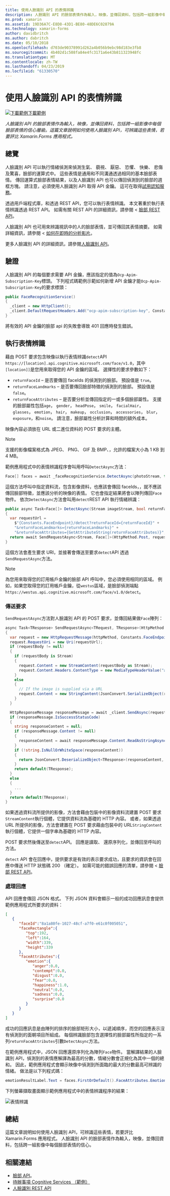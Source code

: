 ```yaml
---
title: 使用人臉識別 API 的表情辨識
description: 人臉識別 API 的臉部表情作為輸入，映像，並傳回資料，包括跨一組影像中每個臉部表情的信心層級。 這篇文章說明如何使用人臉識別 API，可辨識這些表情，若要評比 Xamarin.Forms 應用程式。
ms.prod: xamarin
ms.assetid: 19D36A7C-E8D8-43D1-BE80-48DE6C02879A
ms.technology: xamarin-forms
author: davidbritch
ms.author: dabritch
ms.date: 05/10/2018
ms.openlocfilehash: d703de90378991d262a4b056b9ebc98d183e3fb8
ms.sourcegitcommit: 4b402d1c508fa84e4fc3171a6e43b811323948fc
ms.translationtype: MT
ms.contentlocale: zh-TW
ms.lasthandoff: 04/23/2019
ms.locfileid: "61330570"
---
```

# <a name="emotion-recognition-using-the-face-api"></a>使用人臉識別 API 的表情辨識

[![下載範例](~/media/shared/download.png)下載範例](https://developer.xamarin.com/samples/xamarin-forms/WebServices/TodoCognitiveServices/)

_人臉識別 API 的臉部表情作為輸入，映像，並傳回資料，包括跨一組影像中每個臉部表情的信心層級。這篇文章說明如何使用人臉識別 API，可辨識這些表情，若要評比 Xamarin.Forms 應用程式。_

## <a name="overview"></a>總覽

人臉識別 API 可以執行情緒偵測來偵測生氣、 藐視、 厭惡、 恐懼、 快樂、 悲傷及驚喜，臉部的運算式中。 這些表情是通用和不同溝通透過相同的基本臉部表情。 傳回運算式臉部表情結果，以及人臉識別 API 也可以傳回偵測到的臉部的週框方塊。 請注意，必須使用人臉識別 API 取得 API 金鑰。 這可在取得[試用認知服務](https://azure.microsoft.com/try/cognitive-services/?api=face-api)。

透過用戶端程式庫，和透過 REST API，您可以執行表情辨識。 本文著重於執行表情辨識透過 REST API。 如需有關 REST API 的詳細資訊，請參閱 <<c0> [ 臉部 REST API](https://westus.dev.cognitive.microsoft.com/docs/services/563879b61984550e40cbbe8d/operations/563879b61984550f30395236)。

人臉識別 API 也可用來辨識視訊中的人的臉部表情，並可傳回其表情摘要。 如需詳細資訊，請參閱 <<c0> [ 如何在即時的分析影片](/azure/cognitive-services/face/face-api-how-to-topics/howtoanalyzevideo_face/)。

更多人臉識別 API 的詳細資訊，請參閱[人臉識別 API](/azure/cognitive-services/face/overview/)。

## <a name="authentication"></a>驗證

人臉識別 API 的每個要求需要 API 金鑰，應該指定的值為`Ocp-Apim-Subscription-Key`標頭。 下列程式碼範例示範如何新增 API 金鑰才能`Ocp-Apim-Subscription-Key`的要求標頭：

```csharp
public FaceRecognitionService()
{
  _client = new HttpClient();
  _client.DefaultRequestHeaders.Add("ocp-apim-subscription-key", Constants.FaceApiKey);
}
```

將有效的 API 金鑰的臉部 api 的失敗會導致 401 回應時發生錯誤。

## <a name="performing-emotion-recognition"></a>執行表情辨識

藉由 POST 要求包含映像以執行表情辨識`detect`API `https://[location].api.cognitive.microsoft.com/face/v1.0`，其中`[location]]`是您用來取得您的 API 金鑰的區域。 選擇性的要求參數如下：

- `returnFaceId` – 是否要傳回 faceIds 的偵測到的臉部。 預設值是 `true`。
- `returnFaceLandmarks` – 是否要傳回臉部特徵的偵測到的臉部。 預設值是 `false`。
- `returnFaceAttributes` – 是否要分析並傳回指定的一或多個臉部屬性。 支援的臉部屬性包括`age`， `gender`， `headPose`， `smile`， `facialHair`， `glasses`， `emotion`， `hair`， `makeup`， `occlusion`， `accessories`， `blur`， `exposure`，和`noise`。 請注意，臉部屬性分析計算和時間的額外成本。

映像內容必須放在 URL 或二進位資料的 POST 要求的主體。

> [!NOTE]
> 支援的影像檔案格式為 JPEG、 PNG、 GIF 及 BMP、，允許的檔案大小為 1 KB 到 4 MB。

範例應用程式中的表情辨識程序會叫用呼叫`DetectAsync`方法：

```csharp
Face[] faces = await _faceRecognitionService.DetectAsync(photoStream, true, false, new FaceAttributeType[] { FaceAttributeType.Emotion });
```

這個方法呼叫中指定資料流，包含影像資料，也應該會傳回 faceIds，，就不應該傳回臉部特徵，並應該分析的映像的表情。 它也會指定結果將會以陣列傳回`Face`物件。 依次`DetectAsync`方法會叫用`detect`REST API 執行情緒辨識：

```csharp
public async Task<Face[]> DetectAsync(Stream imageStream, bool returnFaceId, bool returnFaceLandmarks, IEnumerable<FaceAttributeType> returnFaceAttributes)
{
  var requestUrl =
    $"{Constants.FaceEndpoint}/detect?returnFaceId={returnFaceId}" +
    "&returnFaceLandmarks={returnFaceLandmarks}" +
    "&returnFaceAttributes={GetAttributeString(returnFaceAttributes)}";
  return await SendRequestAsync<Stream, Face[]>(HttpMethod.Post, requestUrl, imageStream);
}
```

這個方法會產生要求 URI，並接著會傳送至要求`detect`API 透過`SendRequestAsync`方法。

> [!NOTE]
> 為您用來取得您的訂用帳戶金鑰的臉部 API 呼叫中，您必須使用相同的區域。 例如，如果您取得您的訂用帳戶金鑰，從`westus`區域，是臉部偵測端點`https://westus.api.cognitive.microsoft.com/face/v1.0/detect`。

### <a name="sending-the-request"></a>傳送要求

`SendRequestAsync`方法對人臉識別 API 的 POST 要求，並傳回結果做`Face`陣列：

```csharp
async Task<TResponse> SendRequestAsync<TRequest, TResponse>(HttpMethod httpMethod, string requestUrl, TRequest requestBody)
{
  var request = new HttpRequestMessage(httpMethod, Constants.FaceEndpoint);
  request.RequestUri = new Uri(requestUrl);
  if (requestBody != null)
  {
    if (requestBody is Stream)
    {
      request.Content = new StreamContent(requestBody as Stream);
      request.Content.Headers.ContentType = new MediaTypeHeaderValue("application/octet-stream");
    }
    else
    {
      // If the image is supplied via a URL
      request.Content = new StringContent(JsonConvert.SerializeObject(requestBody, s_settings), Encoding.UTF8, "application/json");
    }
  }

  HttpResponseMessage responseMessage = await _client.SendAsync(request);
  if (responseMessage.IsSuccessStatusCode)
  {
    string responseContent = null;
    if (responseMessage.Content != null)
    {
      responseContent = await responseMessage.Content.ReadAsStringAsync();
    }
    if (!string.IsNullOrWhiteSpace(responseContent))
    {
      return JsonConvert.DeserializeObject<TResponse>(responseContent, s_settings);
    }
    return default(TResponse);
  }
  else
  {
    ...
  }
  return default(TResponse);
}
```

如果透過資料流所提供的影像，方法會藉由包裝中的影像資料流建置 POST 要求`StreamContent`執行個體，它提供資料流為基礎的 HTTP 內容。 或者，如果透過 URL 所提供的影像，方法會建置在 POST 要求藉由包裝中的 URL`StringContent`執行個體，它提供一個字串為基礎的 HTTP 內容。

POST 要求然後傳送至`detect`API。 回應是讀取、 還原序列化，並傳回至呼叫的方法。

`detect` API 會在回應中，提供要求是有效的表示要求成功，且要求的資訊會在回應中傳送 HTTP 狀態碼 200 （確定）。 如需可能的錯誤回應的清單，請參閱 <<c0> [ 臉部 REST API](https://westus.dev.cognitive.microsoft.com/docs/services/563879b61984550e40cbbe8d/operations/563879b61984550f30395236)。

### <a name="processing-the-response"></a>處理回應

API 回應會傳回 JSON 格式。 下列 JSON 資料會顯示一般的成功回應訊息會提供範例應用程式所要求的資料：

```json
[  
   {  
      "faceId":"8a1a80fe-1027-48cf-a7f0-e61c0f005051",
      "faceRectangle":{  
         "top":192,
         "left":164,
         "width":339,
         "height":339
      },
      "faceAttributes":{  
         "emotion":{  
            "anger":0.0,
            "contempt":0.0,
            "disgust":0.0,
            "fear":0.0,
            "happiness":1.0,
            "neutral":0.0,
            "sadness":0.0,
            "surprise":0.0
         }
      }
   }
]
```

成功的回應訊息是由陣列的排序的臉部矩形大小，以遞減順序，而空的回應表示沒有偵測到的面朝項目所組成。 每個辨識臉部包含選擇性的臉部屬性所指定的一系列`returnFaceAttributes`引數`DetectAsync`方法。

在範例應用程式中，JSON 回應還原序列化為陣列`Face`物件。 當解譯結果的人臉識別 API，偵測到的表情應解譯為最高的分數，情緒分數會正規化為其中一個的總和。 因此，範例應用程式會顯示映像中偵測到所面臨的最大的分數最高可辨識的情緒。 做法是以下列程式碼：

```csharp
emotionResultLabel.Text = faces.FirstOrDefault().FaceAttributes.Emotion.ToRankedList().FirstOrDefault().Key;
```

下列螢幕擷取畫面顯示範例應用程式中的表情辨識程序的結果：

![](emotion-recognition-images/emotion-recognition.png "表情辨識")

## <a name="summary"></a>總結

這篇文章說明如何使用人臉識別 API，可辨識這些表情，若要評比 Xamarin.Forms 應用程式。 人臉識別 API 的臉部表情作為輸入，映像，並傳回資料，包括跨一組影像中每個臉部表情的信心。

## <a name="related-links"></a>相關連結

- [臉部 API](/azure/cognitive-services/face/overview/)。
- [待辦事項 Cognitive Services （範例）](https://developer.xamarin.com/samples/xamarin-forms/WebServices/TodoCognitiveServices/)
- [人臉識別 REST API](https://westus.dev.cognitive.microsoft.com/docs/services/563879b61984550e40cbbe8d/operations/563879b61984550f30395236)
